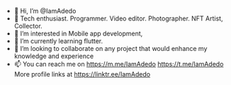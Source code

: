 - 👋 Hi, I’m @IamAdedo
- 👱 Tech enthusiast. Programmer. Video editor. Photographer. NFT Artist, Collector.
- 👀 I’m interested in Mobile app development,
- 🌱 I’m currently learning flutter.
- 💞️ I’m looking to collaborate on any project that would enhance my knowledge and experience
- 📫 You can reach me on https://m.me/IamAdedo https://t.me/IamAdedo
More profile links at https://linktr.ee/IamAdedo

<!---
IamAdedo/IamAdedo is a ✨ special ✨ repository because its `README.md` (this file) appears on your GitHub profile.
You can click the Preview link to take a look at your changes.
--->
